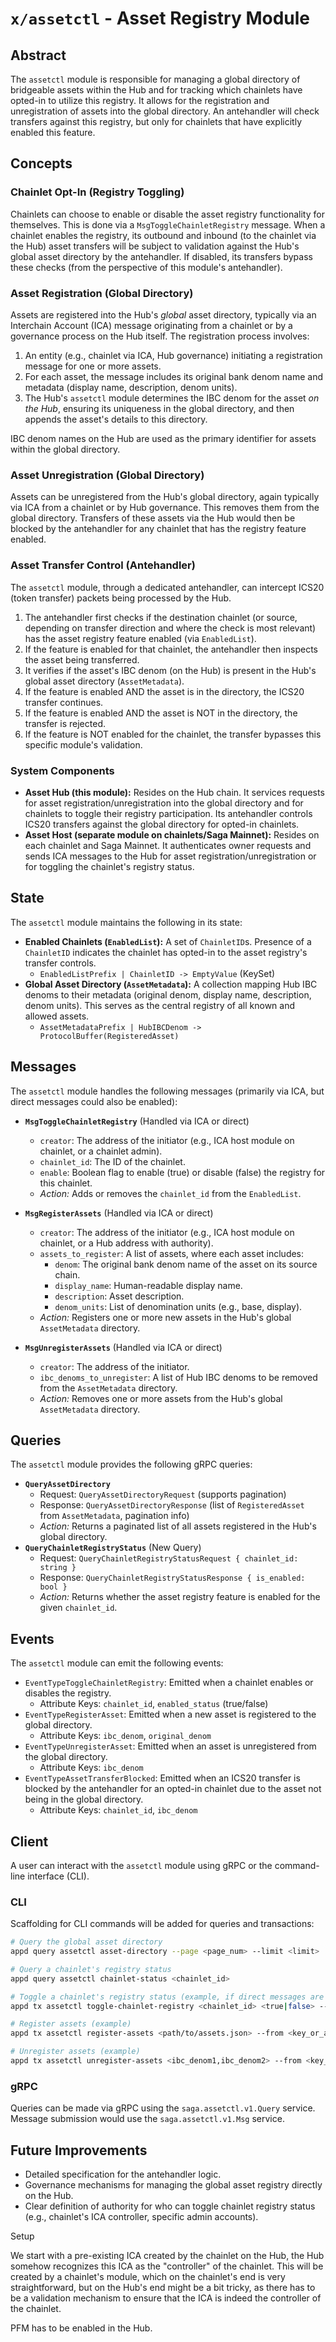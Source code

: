 # `x/assetctl` - Asset Registry Module

## Abstract

The `assetctl` module is responsible for managing a global directory of bridgeable assets within the Hub and for tracking which chainlets have opted-in to utilize this registry. It allows for the registration and unregistration of assets into the global directory. An antehandler will check transfers against this registry, but only for chainlets that have explicitly enabled this feature.

## Concepts

### Chainlet Opt-In (Registry Toggling)

Chainlets can choose to enable or disable the asset registry functionality for themselves. This is done via a `MsgToggleChainletRegistry` message. When a chainlet enables the registry, its outbound and inbound (to the chainlet via the Hub) asset transfers will be subject to validation against the Hub's global asset directory by the antehandler. If disabled, its transfers bypass these checks (from the perspective of this module's antehandler).

### Asset Registration (Global Directory)

Assets are registered into the Hub's *global* asset directory, typically via an Interchain Account (ICA) message originating from a chainlet or by a governance process on the Hub itself. The registration process involves:
1.  An entity (e.g., chainlet via ICA, Hub governance) initiating a registration message for one or more assets.
2.  For each asset, the message includes its original bank denom name and metadata (display name, description, denom units).
3.  The Hub's `assetctl` module determines the IBC denom for the asset *on the Hub*, ensuring its uniqueness in the global directory, and then appends the asset's details to this directory.

IBC denom names on the Hub are used as the primary identifier for assets within the global directory.

### Asset Unregistration (Global Directory)

Assets can be unregistered from the Hub's global directory, again typically via ICA from a chainlet or by Hub governance. This removes them from the global directory. Transfers of these assets via the Hub would then be blocked by the antehandler for any chainlet that has the registry feature enabled.

### Asset Transfer Control (Antehandler)

The `assetctl` module, through a dedicated antehandler, can intercept ICS20 (token transfer) packets being processed by the Hub.
1.  The antehandler first checks if the destination chainlet (or source, depending on transfer direction and where the check is most relevant) has the asset registry feature enabled (via `EnabledList`).
2.  If the feature is enabled for that chainlet, the antehandler then inspects the asset being transferred.
3.  It verifies if the asset's IBC denom (on the Hub) is present in the Hub's global asset directory (`AssetMetadata`).
4.  If the feature is enabled AND the asset is in the directory, the ICS20 transfer continues.
5.  If the feature is enabled AND the asset is NOT in the directory, the transfer is rejected.
6.  If the feature is NOT enabled for the chainlet, the transfer bypasses this specific module's validation.

### System Components

*   **Asset Hub (this module):** Resides on the Hub chain. It services requests for asset registration/unregistration into the global directory and for chainlets to toggle their registry participation. Its antehandler controls ICS20 transfers against the global directory for opted-in chainlets.
*   **Asset Host (separate module on chainlets/Saga Mainnet):** Resides on each chainlet and Saga Mainnet. It authenticates owner requests and sends ICA messages to the Hub for asset registration/unregistration or for toggling the chainlet's registry status.

## State

The `assetctl` module maintains the following in its state:

*   **Enabled Chainlets (`EnabledList`):** A set of `ChainletID`s. Presence of a `ChainletID` indicates the chainlet has opted-in to the asset registry's transfer controls.
    *   `EnabledListPrefix | ChainletID -> EmptyValue` (KeySet)
*   **Global Asset Directory (`AssetMetadata`):** A collection mapping Hub IBC denoms to their metadata (original denom, display name, description, denom units). This serves as the central registry of all known and allowed assets.
    *   `AssetMetadataPrefix | HubIBCDenom -> ProtocolBuffer(RegisteredAsset)`

## Messages

The `assetctl` module handles the following messages (primarily via ICA, but direct messages could also be enabled):

*   **`MsgToggleChainletRegistry`** (Handled via ICA or direct)
    *   `creator`: The address of the initiator (e.g., ICA host module on chainlet, or a chainlet admin).
    *   `chainlet_id`: The ID of the chainlet.
    *   `enable`: Boolean flag to enable (true) or disable (false) the registry for this chainlet.
    *   *Action:* Adds or removes the `chainlet_id` from the `EnabledList`.

*   **`MsgRegisterAssets`** (Handled via ICA or direct)
    *   `creator`: The address of the initiator (e.g., ICA host module on chainlet, or a Hub address with authority).
    *   `assets_to_register`: A list of assets, where each asset includes:
        *   `denom`: The original bank denom name of the asset on its source chain.
        *   `display_name`: Human-readable display name.
        *   `description`: Asset description.
        *   `denom_units`: List of denomination units (e.g., base, display).
    *   *Action:* Registers one or more new assets in the Hub's global `AssetMetadata` directory.

*   **`MsgUnregisterAssets`** (Handled via ICA or direct)
    *   `creator`: The address of the initiator.
    *   `ibc_denoms_to_unregister`: A list of Hub IBC denoms to be removed from the `AssetMetadata` directory.
    *   *Action:* Removes one or more assets from the Hub's global `AssetMetadata` directory.

## Queries

The `assetctl` module provides the following gRPC queries:

*   **`QueryAssetDirectory`**
    *   Request: `QueryAssetDirectoryRequest` (supports pagination)
    *   Response: `QueryAssetDirectoryResponse` (list of `RegisteredAsset` from `AssetMetadata`, pagination info)
    *   *Action:* Returns a paginated list of all assets registered in the Hub's global directory.
*   **`QueryChainletRegistryStatus`** (New Query)
    *   Request: `QueryChainletRegistryStatusRequest { chainlet_id: string }`
    *   Response: `QueryChainletRegistryStatusResponse { is_enabled: bool }`
    *   *Action:* Returns whether the asset registry feature is enabled for the given `chainlet_id`.

## Events

The `assetctl` module can emit the following events:

*   `EventTypeToggleChainletRegistry`: Emitted when a chainlet enables or disables the registry.
    *   Attribute Keys: `chainlet_id`, `enabled_status` (true/false)
*   `EventTypeRegisterAsset`: Emitted when a new asset is registered to the global directory.
    *   Attribute Keys: `ibc_denom`, `original_denom`
*   `EventTypeUnregisterAsset`: Emitted when an asset is unregistered from the global directory.
    *   Attribute Keys: `ibc_denom`
*   `EventTypeAssetTransferBlocked`: Emitted when an ICS20 transfer is blocked by the antehandler for an opted-in chainlet due to the asset not being in the global directory.
    *   Attribute Keys: `chainlet_id`, `ibc_denom`

## Client

A user can interact with the `assetctl` module using gRPC or the command-line interface (CLI).

### CLI

Scaffolding for CLI commands will be added for queries and transactions:

```bash
# Query the global asset directory
appd query assetctl asset-directory --page <page_num> --limit <limit>

# Query a chainlet's registry status
appd query assetctl chainlet-status <chainlet_id>

# Toggle a chainlet's registry status (example, if direct messages are allowed)
appd tx assetctl toggle-chainlet-registry <chainlet_id> <true|false> --from <key_or_address>

# Register assets (example)
appd tx assetctl register-assets <path/to/assets.json> --from <key_or_address>

# Unregister assets (example)
appd tx assetctl unregister-assets <ibc_denom1,ibc_denom2> --from <key_or_address>
```

### gRPC

Queries can be made via gRPC using the `saga.assetctl.v1.Query` service.
Message submission would use the `saga.assetctl.v1.Msg` service.

## Future Improvements

*   Detailed specification for the antehandler logic.
*   Governance mechanisms for managing the global asset registry directly on the Hub.
*   Clear definition of authority for who can toggle chainlet registry status (e.g., chainlet's ICA controller, specific admin accounts).



Setup

We start with a pre-existing ICA created by the chainlet on the Hub, the Hub somehow recognizes this ICA as the "controller" of the chainlet.
This will be created by a chainlet's module, which on the chainlet's end is very straightforward, but on the Hub's end might be a bit tricky, as there has to be a validation mechanism to ensure that the ICA is indeed the controller of the chainlet.

PFM has to be enabled in the Hub.











